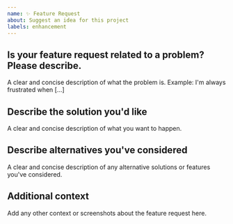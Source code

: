 ```yaml
---
name: ✨ Feature Request
about: Suggest an idea for this project
labels: enhancement
---
```


## Is your feature request related to a problem? Please describe.
A clear and concise description of what the problem is. Example: I'm always frustrated when [...]

## Describe the solution you'd like
A clear and concise description of what you want to happen.

## Describe alternatives you've considered
A clear and concise description of any alternative solutions or features you've considered.

## Additional context
Add any other context or screenshots about the feature request here.
